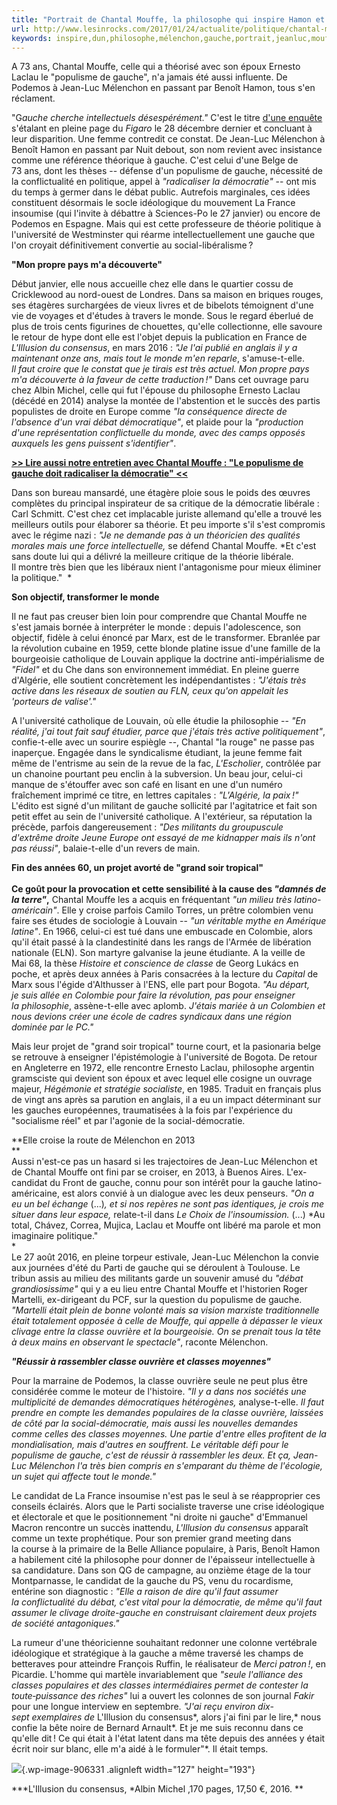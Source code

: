 ```yaml
---
title: "Portrait de Chantal Mouffe, la philosophe qui inspire Hamon et Mélenchon"
url: http://www.lesinrocks.com/2017/01/24/actualite/politique/chantal-mouffe-philosophe-reveille-gauche-11904741/
keywords: inspire,dun,philosophe,mélenchon,gauche,portrait,jeanluc,mouffe,dune,chantal,hamon,faut,cest,populisme
---
```

A 73 ans, Chantal Mouffe, celle qui a théorisé avec son époux Ernesto Laclau le "populisme de gauche", n'a jamais été aussi influente. De Podemos à Jean-Luc Mélenchon en passant par Benoît Hamon, tous s'en réclament.

\"G*auche cherche intellectuels désespérément."* C'est le titre [d'une enquête](http://www.lefigaro.fr/actualite-france/2016/12/27/01016-20161227ARTFIG00183-gauche-cherche-intellectuels-desesperement.php) s'étalant en pleine page du *Figaro* le 28 décembre dernier et concluant à leur disparition. Une femme contredit ce constat. De Jean-Luc Mélenchon à Benoît Hamon en passant par Nuit debout, son nom revient avec insistance comme une référence théorique à gauche. C'est celui d'une Belge de\
73 ans, dont les thèses -- défense d'un populisme de gauche, nécessité de la conflictualité en politique, appel à *"radicaliser la démocratie"* -- ont mis du temps à germer dans le débat public. Autrefois marginales, ces idées constituent désormais le socle idéologique du mouvement La France insoumise (qui l'invite à débattre à Sciences-Po le 27 janvier) ou encore de Podemos en Espagne. Mais qui est cette professeure de théorie politique à l'université de Westminster qui réarme intellectuellement une gauche que l'on croyait définitivement convertie au social-libéralisme ?

**\"Mon propre pays m\'a découverte\"**

Début janvier, elle nous accueille chez elle dans le quartier cossu de Cricklewood au nord-ouest de Londres. Dans sa maison en briques rouges, ses étagères surchargées de vieux livres et de bibelots témoignent d'une vie de voyages et d'études à travers le monde. Sous le regard éberlué de plus de trois cents figurines de chouettes, qu'elle collectionne, elle savoure le retour de hype dont elle est l'objet depuis la publication en France de *L'Illusion du consensus*, en mars 2016 : *"Je l'ai publié en anglais il y a maintenant* *onze ans, mais tout le monde m'en reparle*, s'amuse-t-elle. *Il faut croire que le constat que je tirais est très actuel.* *Mon* *propre pays m'a découverte à la faveur de cette traduction !"* Dans cet ouvrage paru chez Albin Michel, celle qui fut l'épouse du philosophe Ernesto Laclau (décédé en 2014) analyse la montée de l'abstention et le succès des partis populistes de droite en Europe comme *"la conséquence directe de l'absence d'un vrai débat démocratique"*, et plaide pour la *"production d'une représentation conflictuelle du monde, avec des camps opposés auxquels les gens puissent s'identifier"*.

[**\>\> Lire aussi notre entretien avec Chantal Mouffe : "Le populisme de gauche doit radicaliser la démocratie" \<\<**](https://www.lesinrocks.com/2017/01/24/actualite/chantal-mouffe-populisme-de-gauche-radicaliser-democratie-11904787/)

Dans son bureau mansardé, une étagère ploie sous le poids des œuvres complètes du principal inspirateur de sa critique de la démocratie libérale : Carl Schmitt. C'est chez cet implacable juriste allemand qu'elle a trouvé les meilleurs outils pour élaborer sa théorie. Et peu importe s'il s'est compromis avec le régime nazi : *"Je ne demande pas à un théoricien* *des qualités morales mais une force intellectuelle,* se défend Chantal Mouffe. *Et c'est sans doute lui qui a délivré la meilleure critique de la théorie libérale. Il montre très bien que les libéraux nient l'antagonisme pour mieux éliminer la politique."  *

**Son objectif, transformer le monde**

Il ne faut pas creuser bien loin pour comprendre que Chantal Mouffe ne s'est jamais bornée à interpréter le monde : depuis l'adolescence, son objectif, fidèle à celui énoncé par Marx, est de le transformer. Ebranlée par la révolution cubaine en 1959, cette blonde platine issue d'une famille de la bourgeoisie catholique de Louvain applique la doctrine anti-impérialisme de *"Fidel"* et du Che dans son environnement immédiat. En pleine guerre d'Algérie, elle soutient concrètement les indépendantistes : *"J'étais très active dans les réseaux de soutien au FLN, ceux qu'on appelait les 'porteurs de valise'."*

A l'université catholique de Louvain, où elle étudie la philosophie -- *"En réalité, j'ai tout fait sauf étudier, parce que j'étais très active politiquement"*, confie-t-elle avec un sourire espiègle --, Chantal "la rouge" ne passe pas inaperçue. Engagée dans le syndicalisme étudiant, la jeune femme fait même de l'entrisme au sein de la revue de la fac, *L'Escholier*, contrôlée par un chanoine pourtant peu enclin à la subversion. Un beau jour, celui-ci manque de s'étouffer avec son café en lisant en une d'un numéro fraîchement imprimé ce titre, en lettres capitales : *"L'Algérie, la paix !"* L'édito est signé d'un militant de gauche sollicité par l'agitatrice et fait son petit effet au sein de l'université catholique. A l'extérieur, sa réputation la précède, parfois dangereusement : *"Des militants du groupuscule* *d'extrême droite Jeune Europe ont essayé de me kidnapper* *mais ils n'ont pas réussi"*, balaie-t-elle d'un revers de main.

**Fin des années 60, un projet avorté de "grand soir tropical\"\
**\
Ce goût pour la provocation et cette sensibilité à la cause des *"damnés de la terre"***,** Chantal Mouffe les a acquis en fréquentant *"un milieu très latino-américain"*. Elle y croise parfois Camilo Torres, un prêtre colombien venu faire ses études de sociologie à Louvain -- *"un véritable mythe en Amérique latine"*. En 1966, celui-ci est tué dans une embuscade en Colombie, alors qu'il était passé à la clandestinité dans les rangs de l'Armée de libération nationale (ELN). Son martyre galvanise la jeune étudiante. A la veille de Mai 68, la thèse *Histoire et conscience de classe* de Georg Lukács en poche, et après deux années à Paris consacrées à la lecture du *Capital* de Marx sous l'égide d'Althusser à l'ENS, elle part pour Bogota. *"Au départ, je suis allée en Colombie pour faire la révolution, pas pour enseigner la philosophie*, assène-t-elle avec aplomb. *J'étais mariée à un Colombien et nous devions créer une école de cadres syndicaux dans une région dominée par le PC."*

Mais leur projet de "grand soir tropical" tourne court, et la pasionaria belge se retrouve à enseigner l'épistémologie à l'université de Bogota. De retour en Angleterre en 1972, elle rencontre Ernesto Laclau, philosophe argentin gramsciste qui devient son époux et avec lequel elle cosigne un ouvrage majeur, *Hégémonie* *et stratégie socialiste*, en 1985. Traduit en français plus de vingt ans après sa parution en anglais, il a eu un impact déterminant sur les gauches européennes, traumatisées à la fois par l'expérience du "socialisme réel" et par l'agonie de la social-démocratie.

**Elle croise la route de Mélenchon en 2013\
**\
Aussi n'est-ce pas un hasard si les trajectoires de Jean-Luc Mélenchon et de Chantal Mouffe ont fini par se croiser, en 2013, à Buenos Aires. L'ex-candidat du Front de gauche, connu pour son intérêt pour la gauche latino-américaine, est alors convié à un dialogue avec les deux penseurs. *"On a eu un bel échange* (...)*, et si nos repères ne sont pas identiques, je crois me situer dans leur espace,* relate-t-il dans *Le Choix de l'insoumission.* (...) *Au total, Chávez, Correa, Mujica, Laclau et Mouffe ont libéré ma parole et mon imaginaire politique."\
*\
Le 27 août 2016, en pleine torpeur estivale, Jean-Luc Mélenchon la convie aux journées d'été du Parti de gauche qui se déroulent à Toulouse. Le tribun assis au milieu des militants garde un souvenir amusé du *"débat grandiosissime"* qui y a eu lieu entre Chantal Mouffe et l'historien Roger Martelli, ex-dirigeant du PCF, sur la question du populisme de gauche. *"Martelli était plein de bonne volonté mais sa vision marxiste traditionnelle était totalement opposée à celle de Mouffe, qui appelle à dépasser le vieux clivage entre la classe ouvrière et la bourgeoisie. On se prenait tous la tête à deux mains en observant le spectacle"*, raconte Mélenchon.

***\"Réussir à rassembler classe ouvrière et classes moyennes\"***

Pour la marraine de Podemos, la classe ouvrière seule ne peut plus être considérée comme le moteur de l'histoire. *"Il y a dans nos sociétés une multiplicité de demandes démocratiques hétérogènes,* analyse-t-elle. *Il faut prendre en compte les demandes populaires de la classe ouvrière, laissées de côté par la social-démocratie, mais aussi les nouvelles demandes comme celles des classes moyennes. Une partie d'entre elles profitent de la mondialisation, mais d'autres en souffrent. Le véritable défi pour le populisme de gauche, c'est de réussir à rassembler les deux. Et ça, Jean-Luc Mélenchon* *l'a très bien compris en s'emparant du thème de l'écologie,* *un sujet qui affecte tout le monde."*

Le candidat de La France insoumise n'est pas le seul à se réapproprier ces conseils éclairés. Alors que le Parti socialiste traverse une crise idéologique et électorale et que le positionnement "ni droite ni gauche" d'Emmanuel Macron rencontre un succès inattendu, *L'Illusion du consensus* apparaît comme un texte prophétique. Pour son premier grand meeting dans la course à la primaire de la Belle Alliance populaire, à Paris, Benoît Hamon a habilement cité la philosophe pour donner de l'épaisseur intellectuelle à sa candidature. Dans son QG de campagne, au onzième étage de la tour Montparnasse, le candidat de la gauche du PS, venu du rocardisme, entérine son diagnostic : *"Elle a raison de dire qu'il faut assumer* *la conflictualité du débat, c'est vital pour la démocratie,* *de même qu'il faut assumer le clivage droite-gauche en construisant clairement deux projets de société antagoniques."*

La rumeur d'une théoricienne souhaitant redonner une colonne vertébrale idéologique et stratégique à la gauche a même traversé les champs de betteraves pour atteindre François Ruffin, le réalisateur de *Merci* *patron !*, en Picardie. L'homme qui martèle invariablement que *"seule l'alliance des classes populaires et des classes intermédiaires permet de contester la toute‑puissance des riches"* lui a ouvert les colonnes de son journal *Fakir* pour une longue interview en septembre. *"J'ai reçu* *environ dix-sept exemplaires de* L'Illusion du consensus*, alors j'ai fini par le lire,* nous confie la bête noire de Bernard Arnault*. Et je me suis reconnu dans ce qu'elle dit ! Ce qui était à l'état latent dans ma tête depuis des années y était écrit noir sur blanc, elle m'a aidé à le formuler"*. Il était temps.

![](https://statics.lesinrocks.com/content/thumbnails/uploads/2017/01/chantal-tt-width-400-height-608-fill-0-crop-0-bgcolor-eeeeee.jpg){.wp-image-906331 .alignleft width="127" height="193"}

***L'Illusion du consensus, *Albin Michel ,170 pages, 17,50 €, 2016. **
